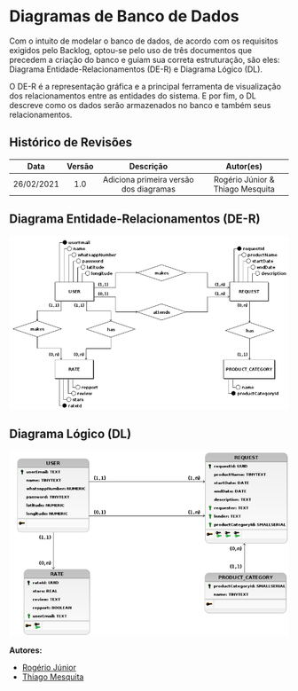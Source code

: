 # Diagramas de Banco de Dados

Com o intuito de modelar o banco de dados, de acordo com os requisitos exigidos pelo Backlog, optou-se pelo uso de três documentos que precedem a criação do banco e guiam sua correta estruturação, são eles: Diagrama Entidade-Relacionamentos (DE-R) e Diagrama Lógico (DL).

O DE-R é a representação gráfica e a principal ferramenta de visualização dos relacionamentos entre as entidades do sistema. E por fim, o DL descreve como os dados serão armazenados no banco e também seus relacionamentos.

## Histórico de Revisões

| Data | Versão | Descrição | Autor(es) |
| :--: | :----: | :-------: | :-------: |
| 26/02/2021 | 1.0 | Adiciona primeira versão dos diagramas | Rogério Júnior & Thiago Mesquita |

## Diagrama Entidade-Relacionamentos (DE-R)

![der](../../assets/img/der.png)

## Diagrama Lógico (DL)

![dl](../../assets/img/dl.png)

**Autores:**
- [Rogério Júnior](https://github.com/rogerioo)
- [Thiago Mesquita](https://github.com/thiagompc)
